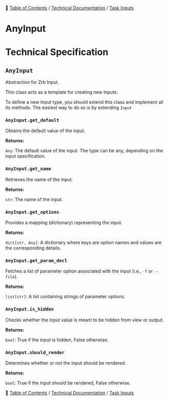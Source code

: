 🔖 [Table of Contents](../../README.md) / [Technical Documentation](../README.md) / [Task Inputs](README.md)

# AnyInput

# Technical Specification

<!--start-doc-->
## `AnyInput`

Abstraction for Zrb Input.

This class acts as a template for creating new Inputs.

To define a new Input type, you should extend this class and implement all its methods.
The easiest way to do so is by extending `Input`

### `AnyInput.get_default`

Obtains the default value of the input.

__Returns:__

`Any`: The default value of the input. The type can be any, depending on the input specification.

### `AnyInput.get_name`

Retrieves the name of the input.

__Returns:__

`str`: The name of the input.

### `AnyInput.get_options`

Provides a mapping (dictionary) representing the input.

__Returns:__

`dict[str, Any]`: A dictionary where keys are option names and values are the corresponding details.

### `AnyInput.get_param_decl`

Fetches a list of parameter option associated with the input (i.e., `-f` or `--file`).

__Returns:__

`list[str]`: A list containing strings of parameter options.

### `AnyInput.is_hidden`

Checks whether the input value is meant to be hidden from view or output.

__Returns:__

`bool`: True if the input is hidden, False otherwise.

### `AnyInput.should_render`

Determines whether or not the input should be rendered.

__Returns:__

`bool`: True if the input should be rendered, False otherwise.

<!--end-doc-->

🔖 [Table of Contents](../../README.md) / [Technical Documentation](../README.md) / [Task Inputs](README.md)
